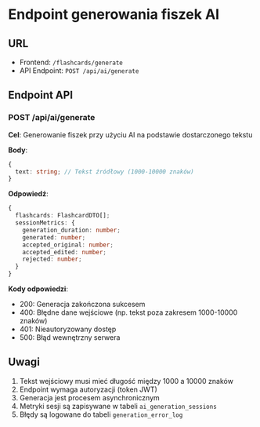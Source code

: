 # Endpoint generowania fiszek AI

## URL
- Frontend: `/flashcards/generate`
- API Endpoint: `POST /api/ai/generate`

## Endpoint API

### POST /api/ai/generate
**Cel**: Generowanie fiszek przy użyciu AI na podstawie dostarczonego tekstu

**Body**:
```typescript
{
  text: string; // Tekst źródłowy (1000-10000 znaków)
}
```

**Odpowiedź**:
```typescript
{
  flashcards: FlashcardDTO[];
  sessionMetrics: {
    generation_duration: number;
    generated: number;
    accepted_original: number;
    accepted_edited: number;
    rejected: number;
  }
}
```

**Kody odpowiedzi**:
- 200: Generacja zakończona sukcesem
- 400: Błędne dane wejściowe (np. tekst poza zakresem 1000-10000 znaków)
- 401: Nieautoryzowany dostęp
- 500: Błąd wewnętrzny serwera

## Uwagi
1. Tekst wejściowy musi mieć długość między 1000 a 10000 znaków
2. Endpoint wymaga autoryzacji (token JWT)
3. Generacja jest procesem asynchronicznym
4. Metryki sesji są zapisywane w tabeli `ai_generation_sessions`
5. Błędy są logowane do tabeli `generation_error_log` 